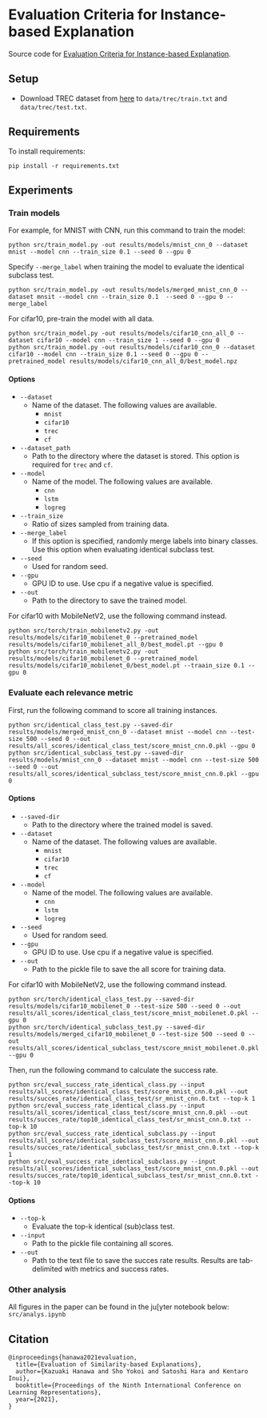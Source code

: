 # Evaluation Criteria for Instance-based Explanation

Source code for [Evaluation Criteria for Instance-based Explanation](https://arxiv.org/abs/2006.04528).


## Setup
- Download TREC dataset from [here](https://cogcomp.seas.upenn.edu/Data/QA/QC/) to `data/trec/train.txt` and `data/trec/test.txt`.


## Requirements

To install requirements:

```setup
pip install -r requirements.txt
```

## Experiments

### Train models

For example, for MNIST with CNN, run this command to train the model:

```trai
python src/train_model.py -out results/models/mnist_cnn_0 --dataset mnist --model cnn --train_size 0.1 --seed 0 --gpu 0
```

Specify `--merge_label` when training the model to evaluate the identical subclass test.
```trai
python src/train_model.py -out results/models/merged_mnist_cnn_0 --dataset mnsit --model cnn --train_size 0.1  --seed 0 --gpu 0 --merge_label
```

For cifar10, pre-train the model with all data.
```trai
python src/train_model.py -out results/models/cifar10_cnn_all_0 --dataset cifar10 --model cnn --train_size 1 --seed 0 --gpu 0
python src/train_model.py -out results/models/cifar10_cnn_0 --dataset cifar10 --model cnn --train_size 0.1 --seed 0 --gpu 0 --pretrained_model results/models/cifar10_cnn_all_0/best_model.npz
```

#### Options
- `--dataset`
    - Name of the dataset. The following values ​​are available.
        - `mnist`
        - `cifar10`
        - `trec`
        - `cf`
- `--dataset_path`
    - Path to the directory where the dataset is stored. This option is required for `trec` and `cf`.
- `--model`
    - Name of the model. The following values ​​are available.
        - `cnn`
        - `lstm`
        - `logreg`
- `--train_size`
    - Ratio of sizes sampled from training data.
- `--merge_label`
    - If this option is specified, randomly merge labels into binary classes. Use this option when evaluating identical subclass test.
- `--seed`
    - Used for random seed.
- `--gpu`
    - GPU ID to use. Use cpu if a negative value is specified.
- `--out`
    - Path to the directory to save the trained model.

For cifar10 with MobileNetV2, use the following command instead.
```
python src/torch/train_mobilenetv2.py -out results/models/cifar10_mobilenet_0 --pretrained_model results/models/cifar10_mobilenet_all_0/best_model.pt --gpu 0
python src/torch/train_mobilenetv2.py -out results/models/cifar10_mobilenet_0 --pretrained_model results/models/cifar10_mobilenet_0/best_model.pt --traain_size 0.1 --gpu 0
```

### Evaluate each relevance metric
First, run the following command to score all training instances.

```eval
python src/identical_class_test.py --saved-dir results/models/merged_mnist_cnn_0 --dataset mnist --model cnn --test-size 500 --seed 0 --out results/all_scores/identical_class_test/score_mnist_cnn.0.pkl --gpu 0
python src/identical_subclass_test.py --saved-dir results/models/mnist_cnn_0 --dataset mnist --model cnn --test-size 500 --seed 0 --out results/all_scores/identical_subclass_test/score_mnist_cnn.0.pkl --gpu 0
```
#### Options
- `--saved-dir`
    - Path to the directory where the trained model is saved.
- `--dataset`
    - Name of the dataset. The following values ​​are available.
        - `mnist`
        - `cifar10`
        - `trec`
        - `cf`
- `--model`
    - Name of the model. The following values ​​are available.
        - `cnn`
        - `lstm`
        - `logreg`
- `--seed`
    - Used for random seed.
- `--gpu`
    - GPU ID to use. Use cpu if a negative value is specified.
- `--out`
    - Path to the pickle file to save the all score for training data.

For cifar10 with MobileNetV2, use the following command instead.
```
python src/torch/identical_class_test.py --saved-dir results/models/cifar10_mobilenet_0 --test-size 500 --seed 0 --out results/all_scores/identical_class_test/score_mnist_mobilenet.0.pkl --gpu 0
python src/torch/identical_subclass_test.py --saved-dir results/models/merged_cifar10_mobilenet_0 --test-size 500 --seed 0 --out results/all_scores/identical_subclass_test/score_mnist_mobilenet.0.pkl --gpu 0
```

Then, run the following command to calculate the success rate.

```eval
python src/eval_success_rate_identical_class.py --input results/all_scores/identical_class_test/score_mnist_cnn.0.pkl --out results/succes_rate/identical_class_test/sr_mnist_cnn.0.txt --top-k 1
python src/eval_success_rate_identical_class.py --input results/all_scores/identical_class_test/score_mnist_cnn.0.pkl --out results/succes_rate/top10_identical_class_test/sr_mnist_cnn.0.txt --top-k 10
python src/eval_success_rate_identical_subclass.py --input results/all_scores/identical_subclass_test/score_mnist_cnn.0.pkl --out results/succes_rate/identical_subclass_test/sr_mnist_cnn.0.txt --top-k 1
python src/eval_success_rate_identical_subclass.py --input results/all_scores/identical_subclass_test/score_mnist_cnn.0.pkl --out results/succes_rate/top10_identical_subclass_test/sr_mnist_cnn.0.txt --top-k 10
```
#### Options
- `--top-k`
    - Evaluate the top-k identical (sub)class test.
- `--input`
    - Path to the pickle file containing all scores.
- `--out`
    - Path to the text file to save the succes rate results. Results are tab-delimited with metrics and success rates.

### Other analysis
All figures in the paper can be found in the ju[yter notebook below:
`src/analys.ipynb`

## Citation
```
@inproceedings{hanawa2021evaluation,
  title={Evaluation of Similarity-based Explanations},
  author={Kazuaki Hanawa and Sho Yokoi and Satoshi Hara and Kentaro Inui},
  booktitle={Proceedings of the Ninth International Conference on Learning Representations},
  year={2021},
}
```
